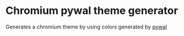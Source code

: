 # Chromium pywal theme generator

Generates a chromium theme by using colors generated by [pywal](https://github.com/dylanaraps/pywal)
